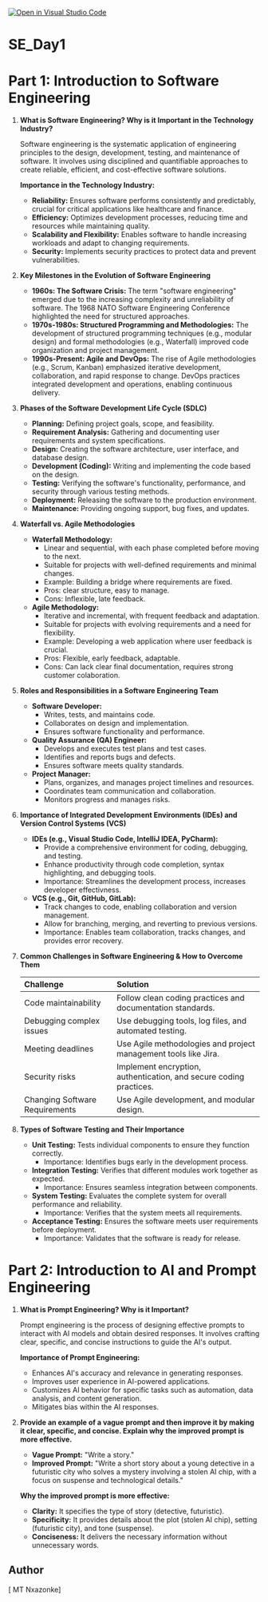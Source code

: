 [![Open in Visual Studio Code](https://classroom.github.com/assets/open-in-vscode-2e0aaae1b6195c2367325f4f02e2d04e9abb55f0b24a779b69b11b9e10269abc.svg)](https://classroom.github.com/online_ide?assignment_repo_id=18474699&assignment_repo_type=AssignmentRepo)
# SE_Day1
# Part 1: Introduction to Software Engineering

1.  **What is Software Engineering? Why is it Important in the Technology Industry?**

    Software engineering is the systematic application of engineering principles to the design, development, testing, and maintenance of software. It involves using disciplined and quantifiable approaches to create reliable, efficient, and cost-effective software solutions.

    **Importance in the Technology Industry:**

    * **Reliability:** Ensures software performs consistently and predictably, crucial for critical applications like healthcare and finance.
    * **Efficiency:** Optimizes development processes, reducing time and resources while maintaining quality.
    * **Scalability and Flexibility:** Enables software to handle increasing workloads and adapt to changing requirements.
    * **Security:** Implements security practices to protect data and prevent vulnerabilities.

2.  **Key Milestones in the Evolution of Software Engineering**

    * **1960s: The Software Crisis:** The term "software engineering" emerged due to the increasing complexity and unreliability of software. The 1968 NATO Software Engineering Conference highlighted the need for structured approaches.
    * **1970s-1980s: Structured Programming and Methodologies:** The development of structured programming techniques (e.g., modular design) and formal methodologies (e.g., Waterfall) improved code organization and project management.
    * **1990s-Present: Agile and DevOps:** The rise of Agile methodologies (e.g., Scrum, Kanban) emphasized iterative development, collaboration, and rapid response to change. DevOps practices integrated development and operations, enabling continuous delivery.

3.  **Phases of the Software Development Life Cycle (SDLC)**

    * **Planning:** Defining project goals, scope, and feasibility.
    * **Requirement Analysis:** Gathering and documenting user requirements and system specifications.
    * **Design:** Creating the software architecture, user interface, and database design.
    * **Development (Coding):** Writing and implementing the code based on the design.
    * **Testing:** Verifying the software's functionality, performance, and security through various testing methods.
    * **Deployment:** Releasing the software to the production environment.
    * **Maintenance:** Providing ongoing support, bug fixes, and updates.

4.  **Waterfall vs. Agile Methodologies**

    * **Waterfall Methodology:**
        * Linear and sequential, with each phase completed before moving to the next.
        * Suitable for projects with well-defined requirements and minimal changes.
        * Example: Building a bridge where requirements are fixed.
        * Pros: clear structure, easy to manage.
        * Cons: Inflexible, late feedback.
    * **Agile Methodology:**
        * Iterative and incremental, with frequent feedback and adaptation.
        * Suitable for projects with evolving requirements and a need for flexibility.
        * Example: Developing a web application where user feedback is crucial.
        * Pros: Flexible, early feedback, adaptable.
        * Cons: Can lack clear final documentation, requires strong customer colaboration.

5.  **Roles and Responsibilities in a Software Engineering Team**

    * **Software Developer:**
        * Writes, tests, and maintains code.
        * Collaborates on design and implementation.
        * Ensures software functionality and performance.
    * **Quality Assurance (QA) Engineer:**
        * Develops and executes test plans and test cases.
        * Identifies and reports bugs and defects.
        * Ensures software meets quality standards.
    * **Project Manager:**
        * Plans, organizes, and manages project timelines and resources.
        * Coordinates team communication and collaboration.
        * Monitors progress and manages risks.

6.  **Importance of Integrated Development Environments (IDEs) and Version Control Systems (VCS)**

    * **IDEs (e.g., Visual Studio Code, IntelliJ IDEA, PyCharm):**
        * Provide a comprehensive environment for coding, debugging, and testing.
        * Enhance productivity through code completion, syntax highlighting, and debugging tools.
        * Importance: Streamlines the development process, increases developer effectivness.
    * **VCS (e.g., Git, GitHub, GitLab):**
        * Track changes to code, enabling collaboration and version management.
        * Allow for branching, merging, and reverting to previous versions.
        * Importance: Enables team collaboration, tracks changes, and provides error recovery.

7.  **Common Challenges in Software Engineering & How to Overcome Them**

    | Challenge | Solution |
    | :--- | :--- |
    | Code maintainability | Follow clean coding practices and documentation standards. |
    | Debugging complex issues | Use debugging tools, log files, and automated testing. |
    | Meeting deadlines | Use Agile methodologies and project management tools like Jira. |
    | Security risks | Implement encryption, authentication, and secure coding practices. |
    | Changing Software Requirements | Use Agile development, and modular design. |

8.  **Types of Software Testing and Their Importance**

    * **Unit Testing:** Tests individual components to ensure they function correctly.
        * Importance: Identifies bugs early in the development process.
    * **Integration Testing:** Verifies that different modules work together as expected.
        * Importance: Ensures seamless integration between components.
    * **System Testing:** Evaluates the complete system for overall performance and reliability.
        * Importance: Verifies that the system meets all requirements.
    * **Acceptance Testing:** Ensures the software meets user requirements before deployment.
        * Importance: Validates that the software is ready for release.

# Part 2: Introduction to AI and Prompt Engineering

1.  **What is Prompt Engineering? Why is it Important?**

    Prompt engineering is the process of designing effective prompts to interact with AI models and obtain desired responses. It involves crafting clear, specific, and concise instructions to guide the AI's output.

    **Importance of Prompt Engineering:**

    * Enhances AI's accuracy and relevance in generating responses.
    * Improves user experience in AI-powered applications.
    * Customizes AI behavior for specific tasks such as automation, data analysis, and content generation.
    * Mitigates bias within the AI responses.

2.  **Provide an example of a vague prompt and then improve it by making it clear, specific, and concise. Explain why the improved prompt is more effective.**

    * **Vague Prompt:** "Write a story."
    * **Improved Prompt:** "Write a short story about a young detective in a futuristic city who solves a mystery involving a stolen AI chip, with a focus on suspense and technological details."

    **Why the improved prompt is more effective:**

    * **Clarity:** It specifies the type of story (detective, futuristic).
    * **Specificity:** It provides details about the plot (stolen AI chip), setting (futuristic city), and tone (suspense).
    * **Conciseness:** It delivers the necessary information without unnecessary words.
## Author
[ MT Nxazonke]
